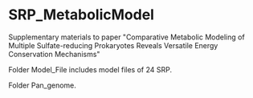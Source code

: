 # SRP_MetabolicModel

Supplementary materials to paper "Comparative Metabolic Modeling of Multiple Sulfate-reducing Prokaryotes Reveals Versatile Energy Conservation Mechanisms"

Folder Model_File includes model files of 24 SRP.

Folder Pan_genome.
